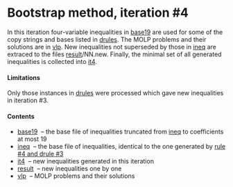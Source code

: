 Bootstrap method, iteration \#4
====================================

In this iteration four-variable
inequalities in [base19](base19.txt) are used for some of the copy strings
and bases listed in [drules](../drules.txt).
The MOLP problems and their
solutions are in [vlp](vlp). New inequalities not superseded by those in 
[ineq](ineq.txt) are extraced to the files [result](result)/NN.new.
Finally, the minimal set of all generated inequalities is collected into
[it4](it4.txt).

#### Limitations

Only those instances in [drules](../drules.txt) were processed
which gave new inequalities in iteration \#3.

#### Contents

* [base19](base19.txt) &nbsp;&ndash; the base file of inequalities 
  truncated from [ineq](ineq.txt) to coefficients at most 19
* [ineq](ineq.txt) &nbsp;&ndash; the base file of inequalities,
  identical to the one generated by [rule \#4 and drule \#3](../../ineq/r04-d03.txt)
* [it4](it4.txt) &nbsp;&ndash; new inequalities generated in this iteration
* [result](result) &nbsp;&ndash; new inequalities one by one
* [vlp](vlp) &nbsp;&ndash; MOLP problems and their solutions



